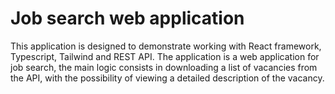 # Job search web application

This application is designed to demonstrate working with React framework, Typescript, Tailwind and REST API. The application is a web application for job search, the main logic consists in downloading a list of vacancies from the API, with the possibility of viewing a detailed description of the vacancy.